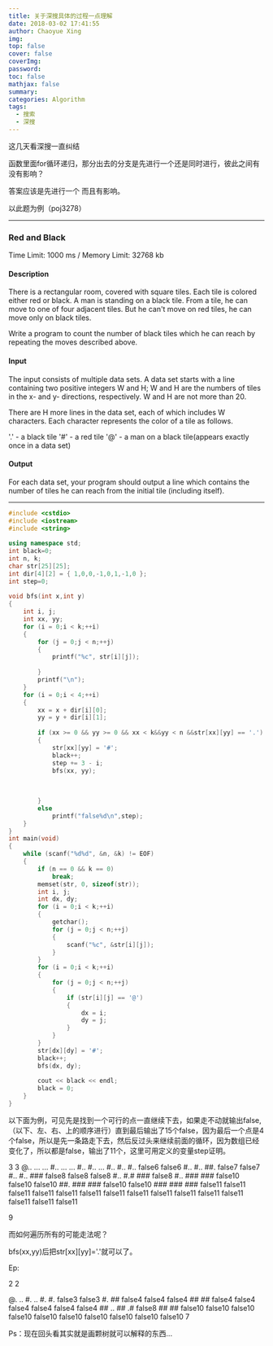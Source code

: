 ```yaml
---
title: 关于深搜具体的过程一点理解
date: 2018-03-02 17:41:55
author: Chaoyue Xing
img: 
top: false
cover: false
coverImg: 
password: 
toc: false
mathjax: false
summary:
categories: Algorithm
tags: 
  - 搜索
  - 深搜
---
```


这几天看深搜一直纠结

函数里面for循环递归，那分出去的分支是先进行一个还是同时进行，彼此之间有没有影响？

答案应该是先进行一个 而且有影响。

以此题为例（poj3278）

---

### Red and Black

Time Limit: 1000 ms / Memory Limit: 32768 kb

#### Description

There is a rectangular room, covered with square tiles. Each tile is colored either red or black. A man is standing on a black tile. From a tile, he can move to one of four adjacent tiles. But he can't move on red tiles, he can move only on black tiles.

Write a program to count the number of black tiles which he can reach by repeating the moves described above. 

#### Input

The input consists of multiple data sets. A data set starts with a line containing two positive integers W and H; W and H are the numbers of tiles in the x- and y- directions, respectively. W and H are not more than 20.

There are H more lines in the data set, each of which includes W characters. Each character represents the color of a tile as follows.

'.' - a black tile 
'#' - a red tile 
'@' - a man on a black tile(appears exactly once in a data set) 

#### Output

For each data set, your program should output a line which contains the number of tiles he can reach from the initial tile (including itself). 

---

```c++
#include <cstdio>
#include <iostream>
#include <string>
 
using namespace std;
int black=0;
int n, k;
char str[25][25];
int dir[4][2] = { 1,0,0,-1,0,1,-1,0 };
int step=0;
 
void bfs(int x,int y)
{
	int i, j;
	int xx, yy;
	for (i = 0;i < k;++i)
	{
		for (j = 0;j < n;++j)
		{
			printf("%c", str[i][j]);
 
		}
		printf("\n");
	}
	for (i = 0;i < 4;++i)
	{
		xx = x + dir[i][0];
		yy = y + dir[i][1];
 
		if (xx >= 0 && yy >= 0 && xx < k&&yy < n &&str[xx][yy] == '.')
		{
			str[xx][yy] = '#';
			black++;
			step += 3 - i;
			bfs(xx, yy);
			
 
 
		}
		else
			printf("false%d\n",step);
	}
}
int main(void)
{
	while (scanf("%d%d", &n, &k) != EOF)
	{
		if (n == 0 && k == 0)
			break;
		memset(str, 0, sizeof(str));
		int i, j;
		int dx, dy;
		for (i = 0;i < k;++i)
		{
			getchar();
			for (j = 0;j < n;++j)
			{
				scanf("%c", &str[i][j]);
			}
		}
		for (i = 0;i < k;++i)
		{
			for (j = 0;j < n;++j)
			{
				if (str[i][j] == '@')
				{
					dx = i;
					dy = j;
				}
			}
		}
		str[dx][dy] = '#';
		black++;
		bfs(dx, dy);
		
		cout << black << endl;
		black = 0;
	}
}
```

以下面为例，可见先是找到一个可行的点一直继续下去，如果走不动就输出false,（以下、左、右、上的顺序进行）直到最后输出了15个false，因为最后一个点是4个false，所以是先一条路走下去，然后反过头来继续前面的循环，因为数组已经变化了，所以都是false，输出了11个，这里可用定义的变量step证明。

3 3
@..
...
...
\#..
...
...
\#..
\#..
...
\#..
\#..
\#..
false6
false6
\#..
\#..
\##.
false7
false7
\#..
\#..
\###
false8
false8
false8
\#..
\#.#
\###
false8
\#..
\###
\###
false10
false10
false10
\##.
\###
\###
false10
false10
\###
\###
\###
false11
false11
false11
false11
false11
false11
false11
false11
false11
false11
false11
false11
false11
false11
false11

9

而如何遍历所有的可能走法呢？

bfs(xx,yy)后把str[xx][yy]='.'就可以了。



Ep:

2 2

@.
..
\#.
..
\#.
\#.
false3
false3
\#.
\##
false4
false4
false4
\##
\##
false4
false4
false4
false4
false4
false4
\##
..
\##
.#
false8
\##
\##
false10
false10
false10
false10
false10
false10
false10
false10
false10
false10
7

Ps：现在回头看其实就是画颗树就可以解释的东西...